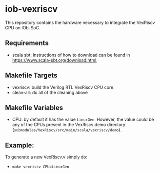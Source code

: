 <!--
SPDX-FileCopyrightText: 2024 IObundle

SPDX-License-Identifier: MIT
-->

# iob-vexriscv
This repository contains the hardware necessary to integrate the VexRiscv CPU on IOb-SoC.

## Requirements
- scala sbt: instructions of how to download can be found in https://www.scala-sbt.org/download.html;

## Makefile Targets
- vexriscv: build the Verilog RTL VexRiscv CPU core.
- clean-all: do all of the cleaning above

## Makefile Variables
- CPU: by default it has the value `LinuxGen`. However, the value could be any of the CPUs present in the VexRiscv demo directory (`submodules/VexRiscv/src/main/scala/vexriscv/demo`).

## Example:
To generate a new VexRiscv.v simply do:
- `make vexriscv CPU=LinuxGen`